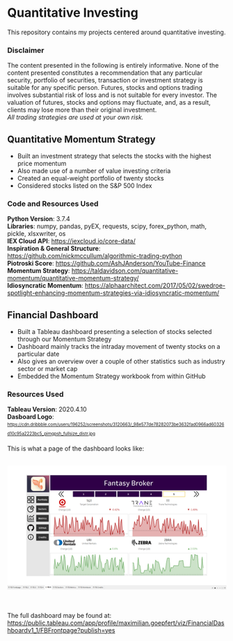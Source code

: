 # Quantitative Investing
This repository contains my projects centered around quantitative investing.

### Disclaimer 
The content presented in the following is entirely informative. None of the content presented constitutes a recommendation that any particular security, portfolio of securities, transaction or investment strategy is suitable for any specific person. Futures, stocks and options trading involves substantial risk of loss and is not suitable for every investor. The valuation of futures, stocks and options may fluctuate, and, as a result, clients may lose more than their original investment. \
_All trading strategies are used at your own risk._

## Quantitative Momentum Strategy
- Built an investment strategy that selects the stocks with the highest price momentum
- Also made use of a number of value investing criteria
- Created an equal-weight portfolio of twenty stocks
- Considered stocks listed on the S&P 500 Index

### Code and Resources Used
__Python Version__: 3.7.4 \
__Libraries__: numpy, pandas, pyEX, requests, scipy, forex_python, math, pickle, xlsxwriter, os \
__IEX Cloud API__: https://iexcloud.io/core-data/ \
__Inspiration & General Structure__: https://github.com/nickmccullum/algorithmic-trading-python \
__Piotroski Score__: https://github.com/AshJAnderson/YouTube-Finance \
__Momentum Strategy__: https://taldavidson.com/quantitative-momentum/quantitative-momentum-strategy/ \
__Idiosyncratic Momentum__: https://alphaarchitect.com/2017/05/02/swedroe-spotlight-enhancing-momentum-strategies-via-idiosyncratic-momentum/ 

## Financial Dashboard
- Built a Tableau dashboard presenting a selection of stocks selected through our Momentum Strategy
- Dashboard mainly tracks the intraday movement of twenty stocks on a particular date
- Also gives an overview over a couple of other statistics such as industry sector or market cap
- Embedded the Momentum Strategy workbook from within GitHub

### Resources Used
__Tableau Version__: 2020.4.10 \
__Dasboard Logo__: <sub><sup> https://cdn.dribbble.com/users/196252/screenshots/3120663/_98e577de78282073be3632fad0966ad60326d10c95a2223bc5_pimgpsh_fullsize_distr.jpg </sup></sub>

This is what a page of the dashboard looks like: <br/> <br/>

![Screenshot](https://github.com/MaximilianGoepfert/Quantitative_Investing/blob/main/FD_Screenshot.png)

<br/> <br/>
The full dashboard may be found at: https://public.tableau.com/app/profile/maximilian.goepfert/viz/FinancialDashboardv1_1/FBFrontpage?publish=yes
